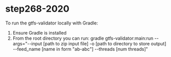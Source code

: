 # step268-2020

To run the gtfs-validator locally with Gradle:

1. Ensure Gradle is installed
2. From the root directory you can run:
   gradle gtfs-validator:main:run --args="--input [path to zip input file] -o [path to directory to store output]
   --feed_name [name in form "ab-abc"] --threads [num threads]"
    
